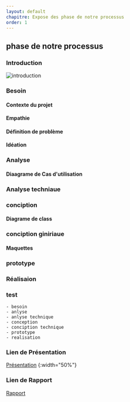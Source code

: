 ```yaml
---
layout: default
chapitre: Expose des phase de notre processus 
order: 1
---
```


## phase de notre processus       
<!-- new slide -->

### Introduction
![introduction](/gestion-projet/exposé-design-thinking/images/exposé-design-thinking.png)

<!-- note -->

### Besoin
#### Contexte du projet
#### Empathie
#### Définition de problème
#### Idéation

### Analyse
#### Diaagrame de Cas d'utilisation

### Analyse techniaue

### conciption
#### Diagrame de class

### conciption giniriaue
#### Maquettes

### prototype

### Réalisaion

 
 ### test
    - besoin
    - anlyse
    - anlyse technique
    - conception 
    - conciption technique
    - prototype
    - realisation
  
### Lien de Présentation
[Présentation]()
{:width="50%"}

### Lien de Rapport
[Rapport](/Expose-des-phase-de-notre-processus/rapport.md)
